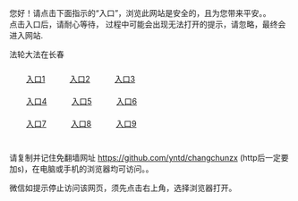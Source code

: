 您好！请点击下面指示的“入口”，浏览此网站是安全的，且为您带来平安。。 <br/>
点击入口后，请耐心等待， 过程中可能会出现无法打开的提示，请忽略，最终会进入网站. </br>

法轮大法在长春<br/>
<div style="padding:10px"><a style="margin:20px" target="_blank" href="https://d1b1f6apwpffql.cloudfront.net/2Qpsp?igclg" id="ccLink1" rel="nofollow">入口1</a> <a target="_blank" style="margin:20px" href="https://d37jf8zxrr93ox.cloudfront.net/2Qpsp?vckxhrkx" id="ccLink2" rel="nofollow">入口2</a> <a style="margin:20px" target="_blank" href="https://d1kni3o44vqgwv.cloudfront.net/2Qpsp?kvsjgbt" id="ccLink3" rel="nofollow">入口3</a></div>

<div style="padding:10px" ><a style="margin:20px" target="_blank" href="https://d1b1f6apwpffql.cloudfront.net/2Qpsp?igclg" id="ccLink4" rel="nofollow">入口4</a> <a style="margin:20px" href="https://d37jf8zxrr93ox.cloudfront.net/2Qpsp?vckxhrkx" target="_blank" id="ccLink5" rel="nofollow">入口5</a> <a style="margin:20px" href="https://d1kni3o44vqgwv.cloudfront.net/2Qpsp?kvsjgbt" target="_blank" id="ccLink6" rel="nofollow">入口6</a></div>

<div style="padding:10px"><a style="margin:20px" target="_blank" href="https://d1b1f6apwpffql.cloudfront.net/2Qpsp?igclg" id="ccLink7" rel="nofollow">入口7</a> <a style="margin:20px" href="https://d37jf8zxrr93ox.cloudfront.net/2Qpsp?vckxhrkx" target="_blank" id="ccLink8" rel="nofollow">入口8</a> <a style="margin:20px" target="_blank" href="https://d1kni3o44vqgwv.cloudfront.net/2Qpsp?kvsjgbt" id="ccLink9" rel="nofollow">入口9</a></div>

<br/>



请复制并记住免翻墙网址 https://github.com/yntd/changchunzx (http后一定要加s)，在电脑或手机的浏览器均可访问。。<br/>

微信如提示停止访问该网页，须先点击右上角，选择浏览器打开。
